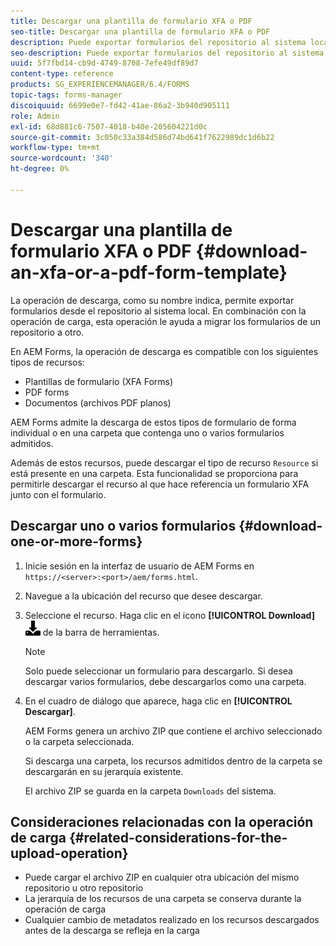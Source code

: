 ```yaml
---
title: Descargar una plantilla de formulario XFA o PDF
seo-title: Descargar una plantilla de formulario XFA o PDF
description: Puede exportar formularios del repositorio al sistema local y migrar los formularios descargados al nuevo repositorio.
seo-description: Puede exportar formularios del repositorio al sistema local y migrar los formularios descargados al nuevo repositorio.
uuid: 5f7fbd14-cb9d-4749-8708-7efe49df89d7
content-type: reference
products: SG_EXPERIENCEMANAGER/6.4/FORMS
topic-tags: forms-manager
discoiquuid: 6699e0e7-fd42-41ae-86a2-3b940d905111
role: Admin
exl-id: 68d881c6-7507-4018-b40e-205604221d0c
source-git-commit: 3c050c33a384d586d74bd641f7622989dc1d6b22
workflow-type: tm+mt
source-wordcount: '340'
ht-degree: 0%

---
```


# Descargar una plantilla de formulario XFA o PDF {#download-an-xfa-or-a-pdf-form-template}

La operación de descarga, como su nombre indica, permite exportar formularios desde el repositorio al sistema local. En combinación con la operación de carga, esta operación le ayuda a migrar los formularios de un repositorio a otro.

En AEM Forms, la operación de descarga es compatible con los siguientes tipos de recursos:

* Plantillas de formulario (XFA Forms)
* PDF forms
* Documentos (archivos PDF planos)

AEM Forms admite la descarga de estos tipos de formulario de forma individual o en una carpeta que contenga uno o varios formularios admitidos.

Además de estos recursos, puede descargar el tipo de recurso `Resource` si está presente en una carpeta. Esta funcionalidad se proporciona para permitirle descargar el recurso al que hace referencia un formulario XFA junto con el formulario.

## Descargar uno o varios formularios {#download-one-or-more-forms}

1. Inicie sesión en la interfaz de usuario de AEM Forms en `https://<server>:<port>/aem/forms.html`.

1. Navegue a la ubicación del recurso que desee descargar.

1. Seleccione el recurso. Haga clic en el icono **[!UICONTROL Download]** ![aem6forms_download](assets/aem6forms_download.png) de la barra de herramientas.

   >[!NOTE]
   >
   >Solo puede seleccionar un formulario para descargarlo. Si desea descargar varios formularios, debe descargarlos como una carpeta.

1. En el cuadro de diálogo que aparece, haga clic en **[!UICONTROL Descargar]**.

   AEM Forms genera un archivo ZIP que contiene el archivo seleccionado o la carpeta seleccionada.

   Si descarga una carpeta, los recursos admitidos dentro de la carpeta se descargarán en su jerarquía existente.

   El archivo ZIP se guarda en la carpeta `Downloads` del sistema.

## Consideraciones relacionadas con la operación de carga {#related-considerations-for-the-upload-operation}

* Puede cargar el archivo ZIP en cualquier otra ubicación del mismo repositorio u otro repositorio
* La jerarquía de los recursos de una carpeta se conserva durante la operación de carga
* Cualquier cambio de metadatos realizado en los recursos descargados antes de la descarga se refleja en la carga
